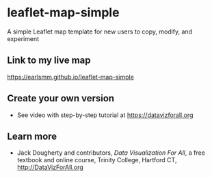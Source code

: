 # leaflet-map-simple
A simple Leaflet map template for new users to copy, modify, and experiment

## Link to my live map

https://earlsmm.github.io/leaflet-map-simple

## Create your own version
- See video with step-by-step tutorial at https://datavizforall.org

## Learn more
- Jack Dougherty and contributors, *Data Visualization For All*, a free textbook and online course, Trinity College, Hartford CT, http://DataVizForAll.org
